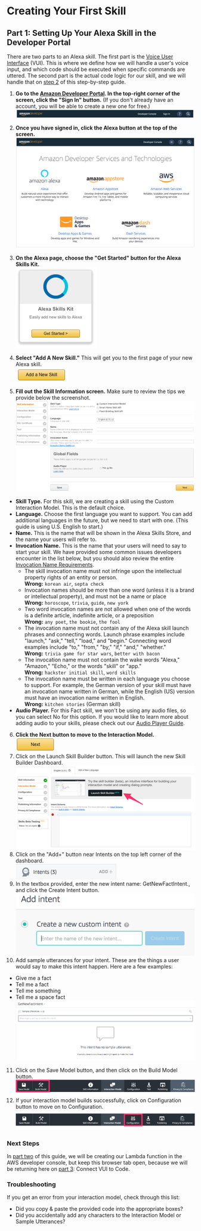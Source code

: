 # Creating Your First Skill

## Part 1: Setting Up Your Alexa Skill in the Developer Portal
There are two parts to an Alexa skill. The first part is the [Voice User Interface](https://developer.amazon.com/public/solutions/alexa/alexa-skills-kit/docs/defining-the-voice-interface) (VUI). This is where we define how we will handle a user's voice input, and which code should be executed when specific commands are uttered. The second part is the actual code logic for our skill, and we will handle that on [step 2](./workshop_02.md) of this step-by-step guide.

1. **Go to the [Amazon Developer Portal](http://developer.amazon.com). In the top-right corner of the screen, click the "Sign In" button.**
(If you don't already have an account, you will be able to create a new one for free.)
![Developer Portal Navigation](./images/01/1-01-developer-portal-header.png)

1. **Once you have signed in, click the Alexa button at the top of the screen.**
![Developer Portal Signed In](./images/01/1-02-developer-portal-signed-in.png)

1. **On the Alexa page, choose the "Get Started" button for the Alexa Skills Kit.**<br/> ![Alexa Skills Kit link](./images/01/1-03-alexa-skills-kit._TTH_.png)

1. **Select "Add A New Skill."** This will get you to the first page of your new Alexa skill. <br/>
![Add a New Skill button](./images/01/1-04-add-a-new-skill._TTH_.png)

1. **Fill out the Skill Information screen.** Make sure to review the tips we provide below the screenshot. <br/>![Developer Portal Navigation](./images/01/1-05-skill-information._TTH_.png)
  * **Skill Type.** For this skill, we are creating a skill using the Custom Interaction Model. This is the default choice.
  * **Language.** Choose the first language you want to support. You can add additional languages in the future, but we need to start with one. (This guide is using U.S. English to start.)
  * **Name.** This is the name that will be shown in the Alexa Skills Store, and the name your users will refer to.
  * **Invocation Name.** This is the name that your users will need to say to start your skill. We have provided some common issues developers encounter in the list below, but you should also review the entire [Invocation Name Requirements](https://developer.amazon.com/public/solutions/alexa/alexa-skills-kit/docs/choosing-the-invocation-name-for-an-alexa-skill).
    * The skill invocation name must not infringe upon the intellectual property rights of an entity or person. <br/>**Wrong:** `korean air`, `septa check`
    * Invocation names should be more than one word (unless it is a brand or intellectual property), and must not be a name or place <br/>**Wrong:** `horoscope`, `trivia`, `guide`, `new york`
    * Two word invocation names are not allowed when one of the words is a definite article, indefinite article, or a preposition <br/>**Wrong:** `any poet`, `the bookie`, `the fool`
    * The invocation name must not contain any of the Alexa skill launch phrases and connecting words. Launch phrase examples include "launch," "ask," "tell," "load," and "begin." Connecting word examples include "to," "from," "by," "if," "and," "whether." <br/>**Wrong:** `trivia game for star wars`, `better with bacon`
    * The invocation name must not contain the wake words "Alexa," "Amazon," "Echo," or the words "skill" or "app." <br/>**Wrong:** `hackster initial skill`, `word skills`
    * The invocation name must be written in each language you choose to support. For example, the German version of your skill must have an invocation name written in German, while the English (US) version must have an invocation name written in English. <br/>**Wrong:** `kitchen stories` (German skill)
  * **Audio Player.** For this Fact skill, we won't be using any audio files, so you can select No for this option. If you would like to learn more about adding audio to your skills, please check out our [Audio Player Guide](https://github.com/alexa/skill-sample-nodejs-audio-player).
6. **Click the Next button to move to the Interaction Model.**<br/>
![Next button](./images/01/1-06-next-button._TTH_.png)
7. Click on the Launch Skill Builder button. This will launch the new Skill Builder Dashboard.<br/>
![Skill Builder Launch](./images/01/1-07-skill-builder-launch._TTH_.png)
8. Click on the "Add+" button near Intents on the top left corner of the dashboard.<br/>
![Intents Button](./images/01/1-08-intents-button._TTH_.png)
9. In the textbox provided, enter the new intent name: GetNewFactIntent., and click the Create Intent button.<br/>
![Add Custom Intent](./images/01/1-09-add-custom-intent._TTH_.png)
10. Add sample utterances for your intent. These are the things a user would say to make this intent happen. Here are a few examples:
  * Give me a fact
  * Tell me a fact
  * Tell me something
  * Tell me a space fact
  ![Sample Utterances](./images/01/1-10-sample-utterances._TTH_.png)
11. Click on the Save Model button, and then click on the Build Model button. <br/> ![Sample Utterances](./images/01/1-12-skill-builder-build-save-model._TTH_.png)
12. If your interaction model builds successfully, click on Configuration button to move on to Configuration. <br/>![Configuration](./images/01/1-13-skill-builder-configuration.png)

### Next Steps
In [part two](./workshop_02.md) of this guide, we will be creating our Lambda function in the AWS developer console, but keep this browser tab open, because we will be returning here on [part 3](./workshop_03.md): Connect VUI to Code.

### Troubleshooting
If you get an error from your interaction model, check through this list:
* Did you copy & paste the provided code into the appropriate boxes?
* Did you accidentally add any characters to the Interaction Model or Sample Utterances?
